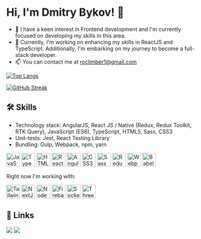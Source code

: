 Hi, I'm Dmitry Bykov! 👋
=============================

- 👀 I have a keen interest in Frontend development and I'm currently focused on developing my skills in this area.
- 🌱 Currently, I'm working on enhancing my skills in ReactJS and TypeScript. Additionally, I'm embarking on my journey to become a full-stack developer.
- 📫 You can contact me at [roclimber1@gmail.com](mailto:roclimber1@gmail.com)


[![Top Langs](https://github-readme-stats.vercel.app/api/top-langs/?username=roclimber1&layout=compact)](https://github.com/anuraghazra/github-readme-stats)

[![GitHub Streak](https://github-readme-streak-stats.herokuapp.com?user=roclimber1&theme=vue&mode=weekly)](https://git.io/streak-stats)

## 🛠 Skills
* Technology stack: AngularJS, React JS / Native (Redux, Redux Toolkit, RTK Query), JavaScript (ES6), TypeScript, HTML5, Sass, CSS3
* Unit-tests: Jest, React Testing Library
* Bundling: Gulp, Webpack, npm, yarn

<p align="left">
<a href="https://developer.mozilla.org/en-US/docs/Web/JavaScript" target="_blank" rel="noreferrer"><img src="https://raw.githubusercontent.com/danielcranney/readme-generator/main/public/icons/skills/javascript-colored.svg" width="36" height="36" alt="JavaScript" /></a>
<a href="https://www.typescriptlang.org/" target="_blank" rel="noreferrer"><img src="https://raw.githubusercontent.com/danielcranney/readme-generator/main/public/icons/skills/typescript-colored.svg" width="36" height="36" alt="TypeScript" /></a>
<a href="https://developer.mozilla.org/en-US/docs/Glossary/HTML5" target="_blank" rel="noreferrer"><img src="https://raw.githubusercontent.com/danielcranney/readme-generator/main/public/icons/skills/html5-colored.svg" width="36" height="36" alt="HTML5" /></a>
<a href="https://reactjs.org/" target="_blank" rel="noreferrer"><img src="https://raw.githubusercontent.com/danielcranney/readme-generator/main/public/icons/skills/react-colored.svg" width="36" height="36" alt="React" /></a>
<a href="https://angular.io/" target="_blank" rel="noreferrer"><img src="https://raw.githubusercontent.com/danielcranney/readme-generator/main/public/icons/skills/angularjs-colored.svg" width="36" height="36" alt="Angular" /></a>
<a href="https://www.w3.org/TR/CSS/#css" target="_blank" rel="noreferrer"><img src="https://raw.githubusercontent.com/danielcranney/readme-generator/main/public/icons/skills/css3-colored.svg" width="36" height="36" alt="CSS3" /></a>
<a href="https://sass-lang.com/" target="_blank" rel="noreferrer"><img src="https://raw.githubusercontent.com/danielcranney/readme-generator/main/public/icons/skills/sass-colored.svg" width="36" height="36" alt="Sass" /></a>
<a href="https://redux.js.org/" target="_blank" rel="noreferrer"><img src="https://raw.githubusercontent.com/danielcranney/readme-generator/main/public/icons/skills/redux-colored.svg" width="36" height="36" alt="Redux" /></a>
<a href="https://webpack.js.org/" target="_blank" rel="noreferrer"><img src="https://raw.githubusercontent.com/danielcranney/readme-generator/main/public/icons/skills/webpack-colored.svg" width="36" height="36" alt="Webpack" /></a>
<a href="https://babeljs.io/" target="_blank" rel="noreferrer"><img src="https://raw.githubusercontent.com/danielcranney/readme-generator/main/public/icons/skills/babel-colored.svg" width="36" height="36" alt="Babel" /></a>
</p>


Right now I'm working with:

<p align="left">
<a href="https://tailwindcss.com/" target="_blank" rel="noreferrer"><img src="https://raw.githubusercontent.com/danielcranney/readme-generator/main/public/icons/skills/tailwindcss-colored.svg" width="36" height="36" alt="TailwindCSS" /></a>
<a href="https://nextjs.org/docs" target="_blank" rel="noreferrer"><img src="https://raw.githubusercontent.com/danielcranney/readme-generator/main/public/icons/skills/nextjs-colored.svg" width="36" height="36" alt="NextJs" /></a>
<a href="https://nodejs.org/en/" target="_blank" rel="noreferrer"><img src="https://raw.githubusercontent.com/danielcranney/readme-generator/main/public/icons/skills/nodejs-colored.svg" width="36" height="36" alt="NodeJS" /></a>
<a href="https://firebase.google.com/" target="_blank" rel="noreferrer"><img src="https://raw.githubusercontent.com/danielcranney/readme-generator/main/public/icons/skills/firebase-colored.svg" width="36" height="36" alt="Firebase" /></a>
<a href="https://socket.io/" target="_blank" rel="noreferrer"><img src="https://socket.io/images/logo.svg" alt="Socket.IO" width="36" height="36" /></a>
<a href="https://threejs.org/" target="_blank" rel="noreferrer"><img src="https://global.discourse-cdn.com/standard17/uploads/threejs/original/2X/b/be2f75f72751c11cbe1593c69a99a52900bf12cb.svg" alt="Threejs" data-base62-sha1="r8sp1LCchwyOUXnmhaAZcSV0IAj" width="36" height="36" loading="lazy" style="aspect-ratio: 36 / 36;"></a>
</p>


## 🔗 Links

[![](https://img.shields.io/static/v1?label=codepen&message=roclimber1&color=green&style=flat-square&logo=codepen)](https://codepen.io/roclimber1)
[![](https://img.shields.io/static/v1?label=leetcode&message=roclimber1&color=green&style=flat-square&logo=leetcode)](https://leetcode.com/roclimber1)


<!-- ## Support Me -->

<!-- <a href="https://www.buymeacoffee.com/roclimber"><img src="https://cdn.buymeacoffee.com/buttons/v2/default-yellow.png" width="200" /></a> -->
